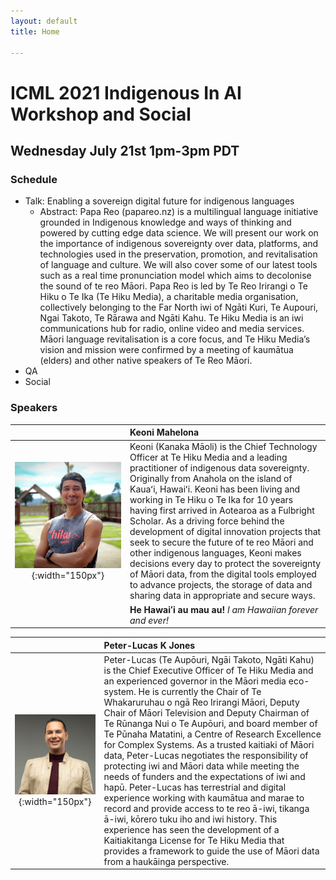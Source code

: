 ```yaml
---
layout: default
title: Home

---
```


# ICML 2021 Indigenous In AI Workshop and Social
## Wednesday July 21st 1pm-3pm PDT

### Schedule
* Talk: Enabling a sovereign digital future for indigenous languages
  * Abstract: Papa Reo (papareo.nz) is a multilingual language initiative grounded in Indigenous knowledge and ways of thinking and powered by cutting edge data science. We will present our work on the importance of indigenous sovereignty over data, platforms, and technologies used in the preservation, promotion, and revitalisation of language and culture. We will also cover some of our latest tools such as a real time pronunciation model which aims to decolonise the sound of te reo Māori. Papa Reo is led by Te Reo Irirangi o Te Hiku o Te Ika (Te Hiku Media), a charitable media organisation, collectively belonging to the Far North iwi of Ngāti Kuri, Te Aupouri, Ngai Takoto, Te Rārawa and Ngāti Kahu. Te Hiku Media is an iwi communications hub for radio, online video and media services. Māori language revitalisation is a core focus, and Te Hiku Media’s vision and mission were confirmed by a meeting of kaumātua (elders) and other native speakers of Te Reo Māori.
* QA
* Social

### Speakers

|  | Keoni Mahelona |
| :---: | :--- |
| ![keoni](./speakers/keoni.jpg){:width="150px"} | Keoni (Kanaka Māoli) is the Chief Technology Officer at Te Hiku Media and a leading practitioner of indigenous data sovereignty. Originally from Anahola on the island of Kauaʻi, Hawaiʻi. Keoni has been living and working in Te Hiku o Te Ika for 10 years having first arrived in Aotearoa as a Fulbright Scholar. As a driving force behind the development of digital innovation projects that seek to secure the future of te reo Māori and other indigenous languages, Keoni makes decisions every day to protect the sovereignty of Māori data, from the digital tools employed to advance projects, the storage of data and sharing data in appropriate and secure ways.|
|| __He Hawaiʻi au mau au!__ _I am Hawaiian forever and ever!_ |
  
  
|  | Peter-Lucas K Jones |
| :---: | :--- |
| ![peter](./speakers/peter.png){:width="150px"} | Peter-Lucas (Te Aupōuri, Ngāi Takoto, Ngāti Kahu) is the Chief Executive Officer of Te Hiku Media and an experienced governor in the Māori media eco-system. He is currently the Chair of Te Whakaruruhau o ngā Reo Irirangi Māori, Deputy Chair of Māori Television and Deputy Chairman of Te Rūnanga Nui o Te Aupōuri, and board member of Te Pūnaha Matatini, a Centre of Research Excellence for Complex Systems. As a trusted kaitiaki of Māori data, Peter-Lucas negotiates the responsibility of protecting iwi and Māori data while meeting the needs of funders and the expectations of iwi and hapū. Peter-Lucas has terrestrial and digital experience working with kaumātua and marae to record and provide access to te reo ā-iwi, tikanga ā-iwi, kōrero tuku iho and iwi history. This experience has seen the development of a Kaitiakitanga License for Te Hiku Media that provides a framework to guide the use of Māori data from a haukāinga perspective. |
